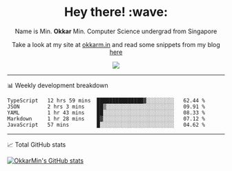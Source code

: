 <h1 align="center"> Hey there! :wave:</h1>

<p align="center">Name is Min. <strong>Okkar</strong> Min. Computer Science undergrad from Singapore</p>

<p align="center">Take a look at my site at <a href="https://okkarm.in" target="_blank">okkarm.in</a> and read some snippets from my blog <a href="https://okkarm.in/blog" target="_blank">here</a></p>

<p align="center">
  <a href="https://okkarm.in/linkedin" target='_blank'>
    <img src="https://img.shields.io/badge/linkedin-%230077B5.svg?&style=for-the-badge&logo=linkedin&logoColor=white" />
  </a>
 </p>

---

📊 Weekly development breakdown

<!--START_SECTION:waka-->
```text
TypeScript   12 hrs 59 mins  ███████████████▓░░░░░░░░░   62.44 % 
JSON         2 hrs 3 mins    ██▒░░░░░░░░░░░░░░░░░░░░░░   09.91 % 
YAML         1 hr 43 mins    ██░░░░░░░░░░░░░░░░░░░░░░░   08.33 % 
Markdown     1 hr 28 mins    █▓░░░░░░░░░░░░░░░░░░░░░░░   07.12 % 
JavaScript   57 mins         █░░░░░░░░░░░░░░░░░░░░░░░░   04.62 % 
```
<!--END_SECTION:waka-->

---

📈 Total GitHub stats

<p>
  <a href="https://github.com/OkkarMin"><img src="https://github-readme-stats.vercel.app/api?username=OkkarMin&hide_border=true&show_icons=true&theme=graywhite" alt="OkkarMin's GitHub stats"></a>
</p>
